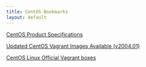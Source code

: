 ```yaml
---
title: CentOS Bookmarks
layout: default
---
```


[CentOS Product Specifications](https://wiki.centos.org/About/Product "About/Product - CentOS Wiki")

[Updated CentOS Vagrant Images Available (v2004.01)](https://blog.centos.org/2020/05/updated-centos-vagrant-images-available-v2004-01/ "Updated CentOS Vagrant Images Available (v2004.01) – Blog.CentOS.org")

[CentOS Linux Official Vagrant boxes](https://app.vagrantup.com/centos/ "centos - Vagrant Cloud")
